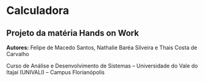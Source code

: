 # Calculadora
## Projeto da matéria Hands on Work
**Autores:** Felipe de Macedo Santos, Nathalie Baréa Silveira e Thais Costa de Carvalho

Curso de Análise e Desenvolvimento de Sistemas – Universidade do Vale do Itajaí (UNIVALI) – Campus Florianópolis
